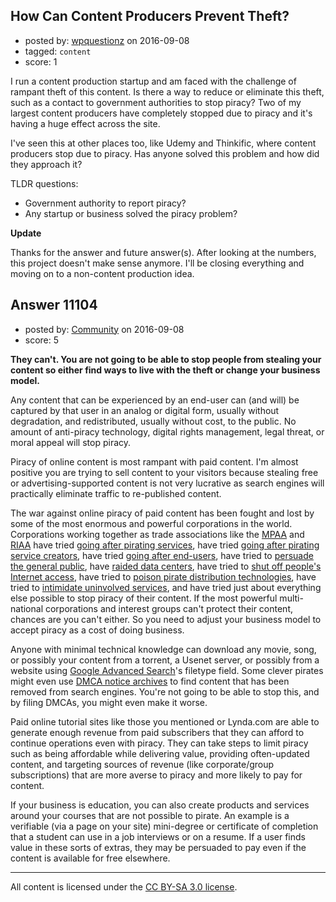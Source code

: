 ## How Can Content Producers Prevent Theft?

- posted by: [wpquestionz](https://stackexchange.com/users/8968293/wpquestionz) on 2016-09-08
- tagged: `content`
- score: 1

I run a content production startup and am faced with the challenge of rampant theft of this content.  Is there a way to reduce or eliminate this theft, such as a contact to government authorities to stop piracy?  Two of my largest content producers have completely stopped due to piracy and it's having a huge effect across the site.

I've seen this at other places too, like Udemy and Thinkific, where content producers stop due to piracy.  Has anyone solved this problem and how did they approach it?

TLDR questions:

 - Government authority to report piracy? 
 - Any startup or business solved the piracy problem?

**Update**

Thanks for the answer and future answer(s).  After looking at the numbers, this project doesn't make sense anymore.  I'll be closing everything and moving on to a non-content production idea.


## Answer 11104

- posted by: [Community](https://stackexchange.com/users/-1/community) on 2016-09-08
- score: 5

**They can't. You are not going to be able to stop people from stealing your content so either find ways to live with the theft or change your business model.**

Any content that can be experienced by an end-user can (and will) be captured by that user in an analog or digital form, usually without degradation, and redistributed, usually without cost, to the public. No amount of anti-piracy technology, digital rights management, legal threat, or moral appeal will stop piracy.

Piracy of online content is most rampant with paid content. I'm almost positive you are trying to sell content to your visitors because stealing free or advertising-supported content is not very lucrative as search engines will practically eliminate traffic to re-published content.

The war against online piracy of paid content has been fought and lost by some of the most enormous and powerful corporations in the world. Corporations working together as trade associations like the [MPAA](https://en.wikipedia.org/wiki/Motion_Picture_Association_of_America) and [RIAA](https://en.wikipedia.org/wiki/Recording_Industry_Association_of_America) have tried [going after pirating services](https://www.wired.com/2009/12/1207riaa-sues-napster/), have tried [going after pirating service creators](http://www.dailymail.co.uk/news/article-2089138/Megaupload-shut-Police-raid-reveals-Kim-Dotcoms-multimillion-dollar-wealth.html), have tried [going after end-users](https://www.eff.org/wp/riaa-v-people-five-years-later), have tried to [persuade the general public](http://boingboing.net/images/lokitorrent.jpg), have [raided data centers](https://torrentfreak.com/police-seized-50-servers-in-pirate-bay-raid-150123/), have tried to [shut off people's Internet access](http://www.ibtimes.com/comcast-reveals-punishment-suspected-pirates-part-six-strikes-policy-non-stop-pop-browser-alerts), have tried to [poison pirate distribution technologies](https://security.stackexchange.com/questions/90009/how-does-torrent-poisoning-work), have tried to [intimidate uninvolved services](http://www.usnews.com/news/articles/2012/06/22/riaa-youtube-audio-rippers-are-new-pirating-threat), and have tried just about everything else possible to stop piracy of their content. If the most powerful multi-national corporations and interest groups can't protect their content, chances are you can't either. So you need to adjust your business model to accept piracy as a cost of doing business.

Anyone with minimal technical knowledge can download any movie, song, or possibly your content from a torrent, a Usenet server, or possibly from a website using [Google Advanced Search](https://www.google.com/advanced_search)'s filetype field. Some clever pirates might even use [DMCA notice archives](https://lumendatabase.org/) to find content that has been removed from search engines. You're not going to be able to stop this, and by filing DMCAs, you might even make it worse.

Paid online tutorial sites like those you mentioned or Lynda.com are able to generate enough revenue from paid subscribers that they can afford to continue operations even with piracy. They can take steps to limit piracy such as being affordable while delivering value, providing often-updated content, and targeting sources of revenue (like corporate/group subscriptions) that are more averse to piracy and more likely to pay for content.

If your business is education, you can also create products and services around your courses that are not possible to pirate. An example is a verifiable (via a page on your site) mini-degree or certificate of completion that a student can use in a job interviews or on a resume. If a user finds value in these sorts of extras, they may be persuaded to pay even if the content is available for free elsewhere. 



---

All content is licensed under the [CC BY-SA 3.0 license](https://creativecommons.org/licenses/by-sa/3.0/).
